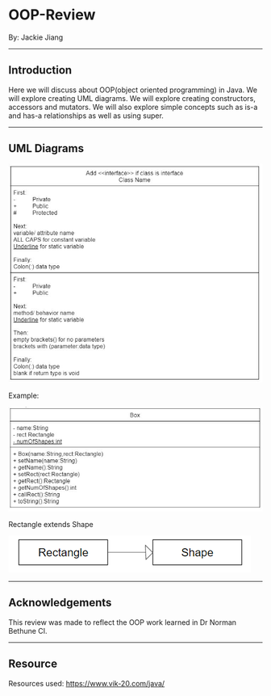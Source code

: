 # **OOP-Review**
By: Jackie Jiang

---
## Introduction

Here we will discuss about OOP(object oriented programming) in Java.
We will explore creating UML diagrams. We will explore creating constructors, accessors and mutators.
We will also explore simple concepts such as is-a and has-a relationships as well as using super.

---
## UML Diagrams
![](images/Steps.png)

Example:

![](images/Example1.png)

Rectangle extends Shape

![](images/Example2.png)

---
## Acknowledgements

This review was made to reflect the OOP work learned in Dr Norman Bethune CI.

---
## Resource

Resources used: 
https://www.vik-20.com/java/

